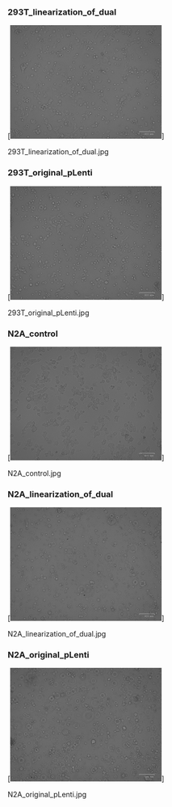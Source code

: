 ### 293T_linearization_of_dual

[<img src='293T_linearization_of_dual.jpg' width='300' />]

293T_linearization_of_dual.jpg

### 293T_original_pLenti

[<img src='293T_original_pLenti.jpg' width='300' />]

293T_original_pLenti.jpg

### N2A_control

[<img src='N2A_control.jpg' width='300' />]

N2A_control.jpg

### N2A_linearization_of_dual

[<img src='N2A_linearization_of_dual.jpg' width='300' />]

N2A_linearization_of_dual.jpg

### N2A_original_pLenti

[<img src='N2A_original_pLenti.jpg' width='300' />]

N2A_original_pLenti.jpg


